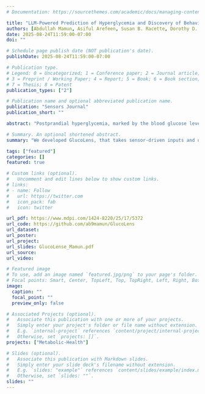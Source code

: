 ```yaml
---
# Documentation: https://sourcethemes.com/academic/docs/managing-content/

title: "LLM-Powered Prediction of Hyperglycemia and Discovery of Behavioral Treatment Pathways from Wearables and Diet"
authors: [Abdullah Mamun, Asiful Arefeen, Susan B. Racette, Dorothy D. Sears, Corrie M. Whisner, Matthew P. Buman, Hassan Ghasemzadeh]
date: 2025-08-24T11:59:00-07:00
doi: ""

# Schedule page publish date (NOT publication's date).
publishDate: 2025-08-24T11:59:00-07:00

# Publication type.
# Legend: 0 = Uncategorized; 1 = Conference paper; 2 = Journal article;
# 3 = Preprint / Working Paper; 4 = Report; 5 = Book; 6 = Book section;
# 7 = Thesis; 8 = Patent
publication_types: ["2"]

# Publication name and optional abbreviated publication name.
publication: "Sensors Journal"
publication_short: ""

abstract: "Postprandial hyperglycemia, marked by the blood glucose level exceeding the normal range after consuming a meal, is a critical indicator of progression toward type 2 diabetes in people with prediabetes and in healthy individuals. A key metric for understanding blood glucose dynamics after eating is the postprandial Area Under the Curve (AUC). Predicting postprandial AUC in advance based on a person's lifestyle factors, such as diet and physical activity level, and explaining the factors that affect postprandial blood glucose could allow an individual to adjust their behavioral choices accordingly to maintain normal glucose levels. In this work, we develop an explainable machine learning solution, GlucoLens, that takes sensor-driven inputs and utilizes advanced data processing, large language models, and trainable machine learning models to estimate postprandial AUC and predict hyperglycemia from diet, physical activity, and recent glucose patterns. We use data obtained using wearables in a five-week clinical trial of 10 adults who worked full-time to develop and evaluate the proposed computational model that integrates wearable sensing, multimodal data, and machine learning. Our machine learning model takes multimodal data from wearable activity and glucose monitoring sensors, along with food and work logs, and provides an interpretable prediction of the postprandial glucose patterns. GlucoLens achieves a normalized root mean squared error (NRMSE) of 0.123 in its best configuration. On average, the proposed technology provides a 16% better predictive performance compared to the comparison models. Additionally, our technique predicts hyperglycemia with an accuracy of 79% and an F1 score of 0.749 and recommends different treatment options to help avoid hyperglycemia through diverse counterfactual explanations. With systematic experiments and discussion supported by established prior research, we show that our method is generalizable and consistent with clinical understanding."

# Summary. An optional shortened abstract.
summary: "We developed GlucoLens, that takes sensor-driven inputs and uses advanced data processing, large language models, and explainable machine learning models to predict postprandial AUC and hyperglycemia from diet, physical activity, and recent glucose patterns."

tags: ["featured"]
categories: []
featured: true

# Custom links (optional).
#   Uncomment and edit lines below to show custom links.
# links:
# - name: Follow
#   url: https://twitter.com
#   icon_pack: fab
#   icon: twitter

url_pdf: https://www.mdpi.com/1424-8220/25/17/5372
url_code: https://github.com/ab9mamun/GlucoLens
url_dataset:
url_poster:
url_project:
url_slides: GlucoLense_Mamun.pdf
url_source:
url_video: 

# Featured image
# To use, add an image named `featured.jpg/png` to your page's folder.
# Focal points: Smart, Center, TopLeft, Top, TopRight, Left, Right, BottomLeft, Bottom, BottomRight.
image:
  caption: ""
  focal_point: ""
  preview_only: false

# Associated Projects (optional).
#   Associate this publication with one or more of your projects.
#   Simply enter your project's folder or file name without extension.
#   E.g. `internal-project` references `content/project/internal-project/index.md`.
#   Otherwise, set `projects: []`.
projects: ["Metabolic-Health"]

# Slides (optional).
#   Associate this publication with Markdown slides.
#   Simply enter your slide deck's filename without extension.
#   E.g. `slides: "example"` references `content/slides/example/index.md`.
#   Otherwise, set `slides: ""`.
slides: ""
---
```


